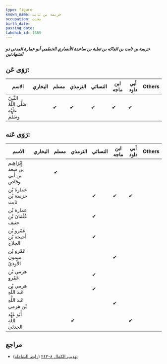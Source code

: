 ```yaml
---
type: figure
known_name: خزيمة بن ثابت
occupation: محدث
birth_date:
passing_date:
tahdhib_id: 1685
---
```

##### خزيمة بن ثابت بن الفاكه بن ثعلبة بن ساعدة الأنصاري الخطمي أبو عمارة المدني ذو الشهادتين

## رَوَى عَن:
| الاسم                                      | البخاري | مسلم | الترمذي | النسائي | ابن ماجه | أبي داود | Others |
| ------------------------------------------ | ------- | ---- | ------- | ------- | -------- | -------- | ------ |
| النَّبِيّ صَلَّى اللَّهُ عَلَيْهِ وسَلَّمَ |         | ✔    | ✔       | ✔       | ✔        | ✔        |        |
## رَوَى عَنه:
| الاسم                           | البخاري | مسلم | الترمذي | النسائي | ابن ماجه | أبي داود | Others |
| ------------------------------- | ------- | ---- | ------- | ------- | -------- | -------- | ------ |
| إِبْرَاهِيم بن سعد بن أَبي وقاص |         | ✔    |         |         |          |          |        |
| عمارة بْن خزيمة بْن ثابت        |         |      |         | ✔       | ✔        | ✔        |        |
| عمارة بْن عُثْمَانَ بْن حنيف    |         |      |         | ✔       |          |          |        |
| عَمْرو بْن أحيحة بْن الجلاح     |         |      |         | ✔       |          |          |        |
| عَمْرو بْن ميمون الأَودِيّ      |         |      |         |         | ✔        |          |        |
| هرمي بْن عَمْرو                 |         |      |         | ✔       |          |          |        |
| هرمي بْن عَبد اللَّهِ           |         |      |         | ✔       |          |          |        |
| عَبد اللَّهِ بْن هرمي           |         |      |         |         | ✔        |          |        |
| أَبُو عَبْد اللَّهِ الجدلي      |         |      | ✔       |         |          | ✔        |        |
## مراجع
- [تهذيب الكمال ٨-٢٤٣](obsidian://open?vault=Tahdhib-al-Kamal&file=Figures/١٦٨٥-خزيمة%20بن%20ثابت%20بن%20الفاكه%20بن%20ثعلبة%20بن%20ساعدة%20الأنصاري%20الخطمي%20أبو%20عمارة%20المدني%20ذو%20الشهادتين) ([رابط الشاملة](https://shamela.ws/book/3722/3954))